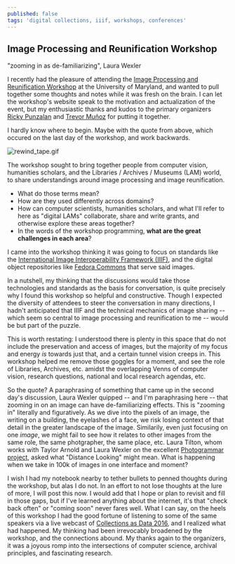 ```yaml
---
published: false
tags: 'digital collections, iiif, workshops, conferences'
---
```

## Image Processing and Reunification Workshop


"zooming in as de-familiarizing", Laura Wexler

I recently had the pleasure of attending the [Image Processing and Reunification Workshop](http://archivescollaboratory.umd.edu/image-processing-and-reunification-workshop/) at the University of Maryland, and wanted to pull together some thoughts and notes while it was fresh on the brain.  I can let the workshop's website speak to the motivation and actualization of the event, but my enthusiastic thanks and kudos to the primary organizers [Ricky Punzalan](http://rpunzalan.com/) and [Trevor Muñoz](http://trevormunoz.com/) for putting it together.

I hardly know where to begin.  Maybe with the quote from above, which occured on the last day of the workshop, and work backwards.

![rewind_tape.gif]({{site.baseurl}}/assets/images/rewind_tape.gif)

The workshop sought to bring together people from computer vision, humanities scholars, and the Libraries / Archives / Museums (LAM) world, to share understandings around image processing and image reunification.

* What do those terms mean?
* How are they used differently across domains?
* How can computer scientists, humanities scholars, and what I'll refer to here as "digital LAMs" collaborate, share and write grants, and otherwise explore these areas together?
* In the words of the workshop programming, **what are the great challenges in each area**?

I came into the workshop thinking it was going to focus on standards like the [International Image Interoperability Framework (IIIF)](http://iiif.io/), and the digital object repositories like [Fedora Commons](http://fedorarepository.org/) that serve said images.

In a nutshell, my thinking that the discussions would take those technologies and standards as the basis for conversation, is quite precisely why I found this workshop so helpful and constructive.  Though I expected the diversity of attendees to steer the conversation in many directions, I hadn't anticipated that IIIF and the technical mechanics of image sharing -- which seem so central to image processing and reunification to me -- would be but part of the puzzle.

This is worth restating: I understood there is plenty in this space that do not include the preservation and access of images, but the majority of my focus and energy _is_ towards just that, and a certain tunnel vision creeps in.  This workshop helped me remove those goggles for a moment, and see the role of Libraries, Archives, etc. amidst the overlapping Venns of computer vision, research questions, national and local research agendas, etc.

So the quote?  A paraphrasing of something that came up in the second day's discussion, Laura Wexler quipped -- and I'm paraphrasing here -- that zooming in on an image can have de-familiarizing effects.  This is "zooming in" literally and figuratively.  As we dive into the pixels of an image, the writing on a building, the eyelashes of a face, we risk losing context of that detail in the greater landscape of the image.  Similarily, even just focusing on one _image_, we might fail to see how it relates to other images from the same role, the same photgrapher, the same place, etc.  Laura Tilton, whom works with Taylor Arnold and Laura Wexler on the excellent [Photogrammar project](http://photogrammar.yale.edu/), asked what "Distance Looking" might mean.  What is happening when we take in 100k of images in one interface and moment?

I wish I had my notebook nearby to tether bullets to penned thoughts during the workshop, but alas I do not.  In an effort to not lose thoughts at the lure of more, I will post this now.  I would add that I hope or plan to revisit and fill in those gaps, but if I've learned anything about the internet, it's that "check back often" or "coming soon" never fares well.  What I can say, on the heels of this workshop I had the good fortune of listening to some of the same speakers via a live webcast of [Collections as Data 2016](http://digitalpreservation.gov/meetings/dcs16.html), and I realized what had happened.  My thinking had been irrevocably broadened by the workshop, and the connections abound.  My thanks again to the organizers, it was a joyous romp into the intersections of computer science, archival principles, and fascinating research.
